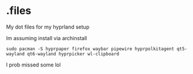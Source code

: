 # .files
My dot files for my hyprland setup

Im assuming install via archinstall

```sudo pacman -S hyprpaper firefox waybar pipewire hyprpolkitagent qt5-wayland qt6-wayland hyprpicker wl-clipboard```

I prob missed some lol
